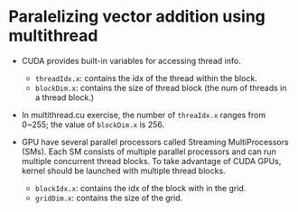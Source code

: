 # Paralelizing vector addition using multithread
- CUDA provides built-in variables for accessing thread info.
    - `threadIdx.x`: contains the idx of the thread within the block.
    - `blockDim.x`: contains the size of thread block (the num of threads in a thread block.)
- In multithread.cu exercise, the number of `threaIdx.x` ranges from 0~255; the value of `blockDim.x` is 256.

- GPU have several parallel processors called Streaming MultiProcessors (SMs). Each SM consists of multiple parallel processors and can run multiple concurrent thread blocks. To take advantage of CUDA GPUs, kernel should be launched with multiple thread blocks. 
    - `blockIdx.x`: contains the idx of the block with in the grid.
    - `gridDim.x`: contains the size of the grid.

